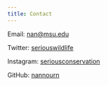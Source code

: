 ```yaml
---
title: Contact
---
```

Email: [nan@msu.edu](mailto:nan@msu.edu)

Twitter: [seriouswildlife](https://twitter.com/seriouswildlife)

Instagram: [seriousconservation](https://instagram.com/seriousconservation)

GitHub: [nannourn](https://github.com/nannourn)